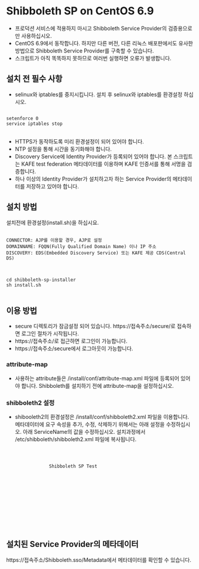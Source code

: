 Shibboleth SP on CentOS 6.9
===========================

- 프로덕션 서비스에 적용하지 마시고 Shibboleth Service Provider의 검증용으로만 사용하십시오.
- CentOS 6.9에서 동작합니다. 하지만 다른 버전, 다른 리눅스 배포판에서도 유사한 방법으로 Shibboleth Service Provider를 구축할 수 있습니다.
- 스크립트가 아직 똑똑하지 못하므로 여러번 실행하면 오류가 발생합니다.


## 설치 전 필수 사항

- selinux와 iptables를 중지시킵니다. 설치 후 selinux와 iptables를 환경설정 하십시오.
<pre>
<code>
setenforce 0
service iptables stop
</code>
</pre>

- HTTPS가 동작하도록 미리 환경설정이 되어 있어야 합니다.
- NTP 설정을 통해 시간을 동기화해야 합니다.
- Discovery Service에 Identity Provider가 등록되어 있어야 합니다. 본 스크립트는 KAFE test federation 메타데이터를 이용하며 KAFE 인증서를 통해 서명을 검증합니다.
- 하나 이상의 Identity Provider가 설치하고자 하는 Service Provider의 메타데이터를 저장하고 있어야 합니다.


## 설치 방법

설치전에 환경설정(install.sh)을 하십시요. 

<pre>
<code>
CONNECTOR: AJP를 이용할 경우, AJP로 설정
DOMAINNAME: FQQN(Fully Qualified Domain Name) 이나 IP 주소
DISCOVERY: EDS(Embedded Discovery Service) 또는 KAFE 제공 CDS(Central DS)
</code>
</pre>

<pre>
<code>
cd shibboleth-sp-installer
sh install.sh
</code>
</pre>


## 이용 방법

- secure 디렉토리가 잠금설정 되어 있습니다. https://접속주소/secure/로 접속하면 로그인 절차가 시작됩니다.
- https://접속주소/로 접근하면 로그인이 가능합니다.
- https://접속주소/secure에서 로그아웃이 가능합니다.

### attribute-map

- 사용하는 attribute들은 /install/conf/attribute-map.xml 파일에 등록되어 있어야 합니다. Shibboleth를 설치하기 전에 attribute-map을 설정하십시오.

### shibboleth2 설정 

- shibooleth2의 환경설정은 /install/conf/shibboleth2.xml 파일을 이용합니다. 
메타데이터에 요구 속성을 추가, 수정, 삭제하기 위해서는 아래 설정을 수정하십시오. 아래 ServiceName의 값을 수정하십시오.
설치과정에서 /etc/shibboleth/shibboleth2.xml 파일에 복사됩니다.

<pre>
<code>
     <Handler type="MetadataGenerator" Location="/Metadata" signing="false" >
                <md:AttributeConsumingService index="1">
                <md:ServiceName xml:lang="en">Shibboleth SP Test</md:ServiceName>
                <md:RequestedAttribute FriendlyName="displayName"
                Name="urn:oid:2.16.840.1.113730.3.1.241"/>
                <md:RequestedAttribute FriendlyName="mail"
                Name="urn:oid:0.9.2342.19200300.100.1.3"/>
                <md:RequestedAttribute FriendlyName="uid"
                Name="urn:oid:0.9.2342.19200300.100.1.1"/>
                <md:RequestedAttribute FriendlyName="orgName" Name="urn:oid:2.5.4.10"/>
                <md:RequestedAttribute FriendlyName="eppn"
                Name="urn:oid:1.3.6.1.4.1.5923.1.1.1.6"/>
                <md:RequestedAttribute FriendlyName="persistent-id"
                Name="urn:oid:1.3.6.1.4.1.5923.1.1.1.10"/>
                <md:RequestedAttribute FriendlyName="schacHomeOrganization"
                Name="urn:oid:1.3.6.1.4.1.25178.1.2.9"/>
                <md:RequestedAttribute FriendlyName="unscoped-affiliation"
                Name="urn:oid:1.3.6.1.4.1.5923.1.1.1.1"/>
                </md:AttributeConsumingService>
     </Handler>
</code>
</pre>


## 설치된 Service Provider의 메타데이터

https://접속주소/Shibboleth.sso/Metadata에서 메타데이터를 확인할 수 있습니다.

